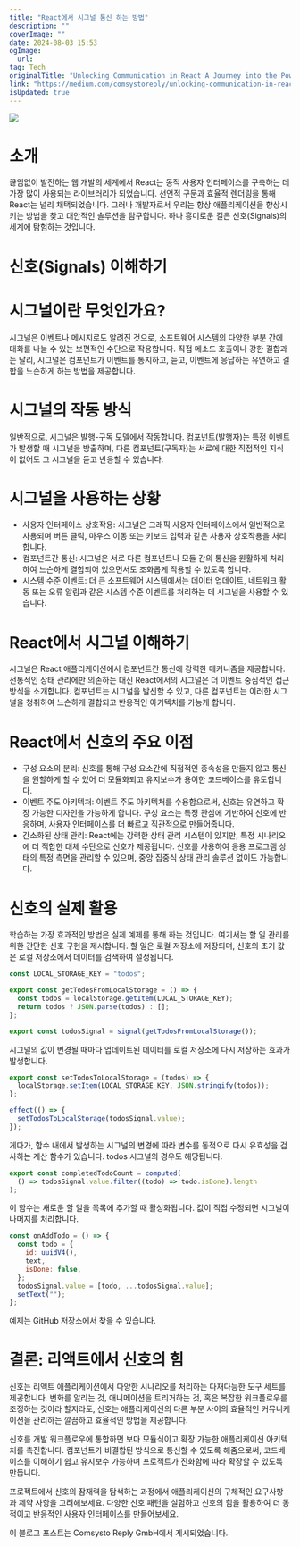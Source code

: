 ```yaml
---
title: "React에서 시그널 통신 하는 방법"
description: ""
coverImage: ""
date: 2024-08-03 15:53
ogImage: 
  url: 
tag: Tech
originalTitle: "Unlocking Communication in React A Journey into the Power of Signals"
link: "https://medium.com/comsystoreply/unlocking-communication-in-react-a-journey-into-the-power-of-signals-f013d3a1ad7d"
isUpdated: true
---
```






<img src="/assets/img/UnlockingCommunicationinReactAJourneyintothePowerofSignals_0.png" />

# 소개

끊임없이 발전하는 웹 개발의 세계에서 React는 동적 사용자 인터페이스를 구축하는 데 가장 많이 사용되는 라이브러리가 되었습니다. 선언적 구문과 효율적 렌더링을 통해 React는 널리 채택되었습니다. 그러나 개발자로서 우리는 항상 애플리케이션을 향상시키는 방법을 찾고 대안적인 솔루션을 탐구합니다. 하나 흥미로운 길은 신호(Signals)의 세계에 탐험하는 것입니다.

# 신호(Signals) 이해하기

<div class="content-ad"></div>

# 시그널이란 무엇인가요?

시그널은 이벤트나 메시지로도 알려진 것으로, 소프트웨어 시스템의 다양한 부분 간에 대화를 나눌 수 있는 보편적인 수단으로 작용합니다. 직접 메소드 호출이나 강한 결합과는 달리, 시그널은 컴포넌트가 이벤트를 통지하고, 듣고, 이벤트에 응답하는 유연하고 결합을 느슨하게 하는 방법을 제공합니다.

# 시그널의 작동 방식

일반적으로, 시그널은 발행-구독 모델에서 작동합니다. 컴포넌트(발행자)는 특정 이벤트가 발생할 때 시그널을 방출하며, 다른 컴포넌트(구독자)는 서로에 대한 직접적인 지식이 없어도 그 시그널을 듣고 반응할 수 있습니다.

<div class="content-ad"></div>

# 시그널을 사용하는 상황

- 사용자 인터페이스 상호작용: 시그널은 그래픽 사용자 인터페이스에서 일반적으로 사용되며 버튼 클릭, 마우스 이동 또는 키보드 입력과 같은 사용자 상호작용을 처리합니다.
- 컴포넌트간 통신: 시그널은 서로 다른 컴포넌트나 모듈 간의 통신을 원활하게 처리하여 느슨하게 결합되어 있으면서도 조화롭게 작용할 수 있도록 합니다.
- 시스템 수준 이벤트: 더 큰 소프트웨어 시스템에서는 데이터 업데이트, 네트워크 활동 또는 오류 알림과 같은 시스템 수준 이벤트를 처리하는 데 시그널을 사용할 수 있습니다.

# React에서 시그널 이해하기

시그널은 React 애플리케이션에서 컴포넌트간 통신에 강력한 메커니즘을 제공합니다. 전통적인 상태 관리에만 의존하는 대신 React에서의 시그널은 더 이벤트 중심적인 접근 방식을 소개합니다. 컴포넌트는 시그널을 발신할 수 있고, 다른 컴포넌트는 이러한 시그널을 청취하여 느슨하게 결합되고 반응적인 아키텍처를 가능케 합니다.

<div class="content-ad"></div>

# React에서 신호의 주요 이점

- 구성 요소의 분리: 신호를 통해 구성 요소간에 직접적인 종속성을 만들지 않고 통신을 원할하게 할 수 있어 더 모듈화되고 유지보수가 용이한 코드베이스를 유도합니다.
- 이벤트 주도 아키텍처: 이벤트 주도 아키텍처를 수용함으로써, 신호는 유연하고 확장 가능한 디자인을 가능하게 합니다. 구성 요소는 특정 관심에 기반하여 신호에 반응하며, 사용자 인터페이스를 더 빠르고 직관적으로 만들어줍니다.
- 간소화된 상태 관리: React에는 강력한 상태 관리 시스템이 있지만, 특정 시나리오에 더 적합한 대체 수단으로 신호가 제공됩니다. 신호를 사용하여 응용 프로그램 상태의 특정 측면을 관리할 수 있으며, 중앙 집중식 상태 관리 솔루션 없이도 가능합니다.

# 신호의 실제 활용

학습하는 가장 효과적인 방법은 실제 예제를 통해 하는 것입니다. 여기서는 할 일 관리를 위한 간단한 신호 구현을 제시합니다. 할 일은 로컬 저장소에 저장되며, 신호의 초기 값은 로컬 저장소에서 데이터를 검색하여 설정됩니다.

<div class="content-ad"></div>

```js
const LOCAL_STORAGE_KEY = "todos";

export const getTodosFromLocalStorage = () => {
  const todos = localStorage.getItem(LOCAL_STORAGE_KEY);
  return todos ? JSON.parse(todos) : [];
};

export const todosSignal = signal(getTodosFromLocalStorage());
```

시그널의 값이 변경될 때마다 업데이트된 데이터를 로컬 저장소에 다시 저장하는 효과가 발생합니다.

```js
export const setTodosToLocalStorage = (todos) => {
  localStorage.setItem(LOCAL_STORAGE_KEY, JSON.stringify(todos));
};

effect(() => {
  setTodosToLocalStorage(todosSignal.value);
});
```

게다가, 함수 내에서 발생하는 시그널의 변경에 따라 변수를 동적으로 다시 유효성을 검사하는 계산 함수가 있습니다. todos 시그널의 경우도 해당됩니다.

<div class="content-ad"></div>

```js
export const completedTodoCount = computed(
  () => todosSignal.value.filter((todo) => todo.isDone).length
);
```

이 함수는 새로운 할 일을 목록에 추가할 때 활성화됩니다. 값이 직접 수정되면 시그널이 나머지를 처리합니다.

```js
const onAddTodo = () => {
  const todo = {
    id: uuidV4(),
    text,
    isDone: false,
  };
  todosSignal.value = [todo, ...todosSignal.value];
  setText("");
};
```

예제는 GitHub 저장소에서 찾을 수 있습니다.

<div class="content-ad"></div>

# 결론: 리액트에서 신호의 힘

신호는 리액트 애플리케이션에서 다양한 시나리오를 처리하는 다재다능한 도구 세트를 제공합니다. 변화를 알리는 것, 애니메이션을 트리거하는 것, 혹은 복잡한 워크플로우를 조정하는 것이라 할지라도, 신호는 애플리케이션의 다른 부분 사이의 효율적인 커뮤니케이션을 관리하는 깔끔하고 효율적인 방법을 제공합니다.

신호를 개발 워크플로우에 통합하면 보다 모듈식이고 확장 가능한 애플리케이션 아키텍처를 촉진합니다. 컴포넌트가 비결합된 방식으로 통신할 수 있도록 해줌으로써, 코드베이스를 이해하기 쉽고 유지보수 가능하며 프로젝트가 진화함에 따라 확장할 수 있도록 만듭니다.

프로젝트에서 신호의 잠재력을 탐색하는 과정에서 애플리케이션의 구체적인 요구사항과 제약 사항을 고려해보세요. 다양한 신호 패턴을 실험하고 신호의 힘을 활용하여 더 동적이고 반응적인 사용자 인터페이스를 만들어보세요.

<div class="content-ad"></div>

이 블로그 포스트는 Comsysto Reply GmbH에서 게시되었습니다.
